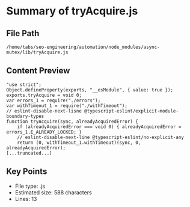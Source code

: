 # Summary of tryAcquire.js
  
## File Path
`/home/tabs/seo-engineering/automation/node_modules/async-mutex/lib/tryAcquire.js`

## Content Preview
```
"use strict";
Object.defineProperty(exports, "__esModule", { value: true });
exports.tryAcquire = void 0;
var errors_1 = require("./errors");
var withTimeout_1 = require("./withTimeout");
// eslint-disable-next-lisne @typescript-eslint/explicit-module-boundary-types
function tryAcquire(sync, alreadyAcquiredError) {
    if (alreadyAcquiredError === void 0) { alreadyAcquiredError = errors_1.E_ALREADY_LOCKED; }
    // eslint-disable-next-line @typescript-eslint/no-explicit-any
    return (0, withTimeout_1.withTimeout)(sync, 0, alreadyAcquiredError);
[...truncated...]
```

## Key Points
- File type: .js
- Estimated size: 588 characters
- Lines: 13
